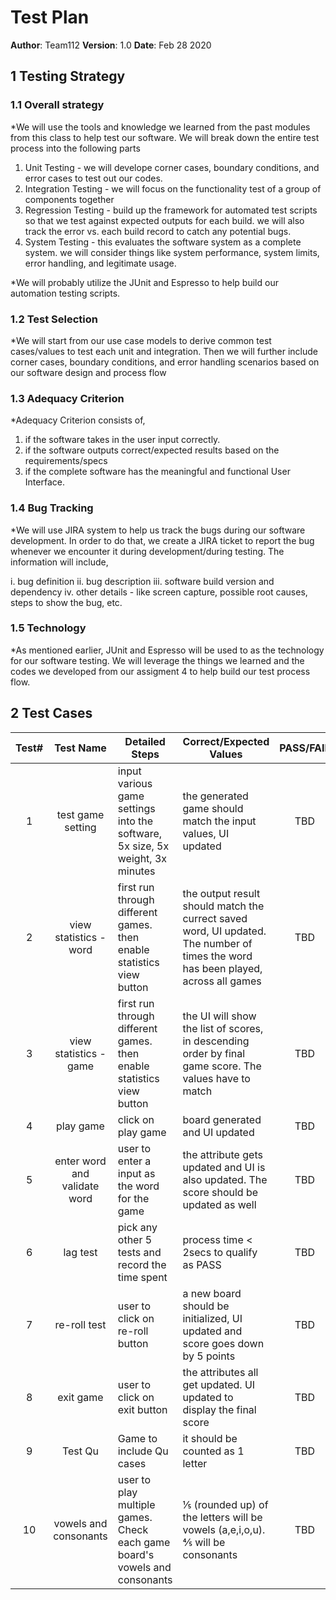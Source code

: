 # Test Plan

**Author**: Team112
**Version**: 1.0
**Date**: Feb 28 2020

## 1 Testing Strategy

### 1.1 Overall strategy

*We will use the tools and knowledge we learned from the past modules from this class to help test our software. We will break down the entire test process into the following parts

1. Unit Testing - we will develope corner cases, boundary conditions, and error cases to test out our codes.
2. Integration Testing - we will focus on the functionality test of a group of components together
3. Regression Testing - build up the framework for automated test scripts so that we test against expected outputs for each build. we will also track the error vs. each build record to catch any potential bugs.
4. System Testing  - this evaluates the software system as a complete system. we will consider things like system performance, system limits, error handling, and legitimate usage.

*We will probably utilize the JUnit and Espresso to help build our automation testing scripts.


### 1.2 Test Selection

*We will start from our use case models to derive common test cases/values to test each unit and integration. Then we will further include corner cases, boundary conditions, and error handling scenarios based on our software design and process flow

### 1.3 Adequacy Criterion

*Adequacy Criterion consists of,
1. if the software takes in the user input correctly.
2. if the software outputs correct/expected results based on the requirements/specs
3. if the complete software has the meaningful and functional User Interface.

### 1.4 Bug Tracking

*We will use JIRA system to help us track the bugs during our software development. In order to do that, we create a JIRA ticket to report the bug whenever we encounter it during development/during testing. The information will include,

i. bug definition
ii. bug description
iii. software build version and dependency
iv. other details - like screen capture, possible root causes, steps to show the bug, etc.

### 1.5 Technology

*As mentioned earlier, JUnit and Espresso will be used to as the technology for our software testing. We will leverage the things we learned and the codes we developed from our assigment 4 to help build our test process flow.

## 2 Test Cases

| Test#   |      Test Name      |  Detailed Steps |  Correct/Expected Values |PASS/FAIL|
|:--:|:-------------:|------|------|:-------------:|
| 1 |  test game setting | input various game settings into the software, 5x size, 5x weight, 3x minutes |the generated game should match the input values, UI updated | TBD|
| 2 |    view statistics - word   |   first run through different games. then enable statistics view button | the output result should match the currect saved word, UI updated. The number of times the word has been played, across all games| TBD|
| 3 | view statistics - game |    first run through different games. then enable statistics view button | the UI will show the list of scores, in descending order by final game score. The values have to match | TBD|
|4| play game| click on play game | board generated and UI updated| TBD|
|5| enter word and validate word| user to enter a input as the word for the game | the attribute gets updated and UI is also updated. The score should be updated as well| TBD|
|6| lag test | pick any other 5 tests and record the time spent | process time < 2secs to qualify as PASS| TBD|
|7| re-roll test| user to click on re-roll button | a new board should be initialized, UI updated and score goes down by 5 points| TBD|
|8| exit game| user to click on exit button| the attributes all get updated. UI updated to display the final score| TBD|
|9|Test Qu | Game to include Qu cases| it should be counted as 1 letter| TBD|
|10| vowels and consonants| user to play multiple games. Check each game board's vowels and consonants| ⅕ (rounded up) of the letters will be vowels (a,e,i,o,u). ⅘ will be consonants| TBD|









